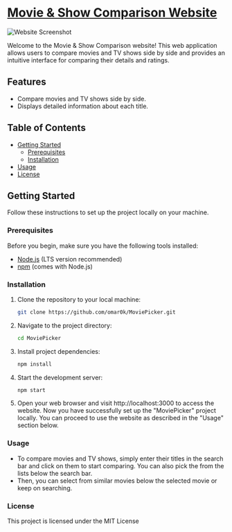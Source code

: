 # [Movie & Show Comparison Website](https://flickview.netlify.app/)

![Website Screenshot](https://i.imgur.com/wwYXpOw.png)

Welcome to the Movie & Show Comparison website! This web application allows users to compare movies and TV shows side by side and provides an intuitive interface for comparing their details and ratings.

## Features

- Compare movies and TV shows side by side.
- Displays detailed information about each title.

## Table of Contents

- [Getting Started](#getting-started)
  - [Prerequisites](#prerequisites)
  - [Installation](#installation)
- [Usage](#usage)
- [License](#license)

## Getting Started

Follow these instructions to set up the project locally on your machine.

### Prerequisites

Before you begin, make sure you have the following tools installed:

- [Node.js](https://nodejs.org/) (LTS version recommended)
- [npm](https://www.npmjs.com/) (comes with Node.js)

### Installation

1. Clone the repository to your local machine:

   ```bash
   git clone https://github.com/omar0k/MoviePicker.git
2. Navigate to the project directory:
   ```bash
   cd MoviePicker
3. Install project dependencies:
   ```bash
   npm install
4. Start the development server:
   ```bash
   npm start
5. Open your web browser and visit http://localhost:3000 to access the website.
Now you have successfully set up the "MoviePicker" project locally. You can proceed to use the website as described in the "Usage" section below.

### Usage
* To compare movies and TV shows, simply enter their titles in the search bar and click on them to start comparing. You can also pick the from the lists below the search bar.
* Then, you can select from similar movies below the selected movie or keep on searching.

### License
This project is licensed under the MIT License


